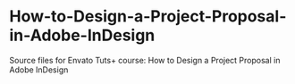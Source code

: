 # How-to-Design-a-Project-Proposal-in-Adobe-InDesign
Source files for Envato Tuts+ course: How to Design a Project Proposal in Adobe InDesign
